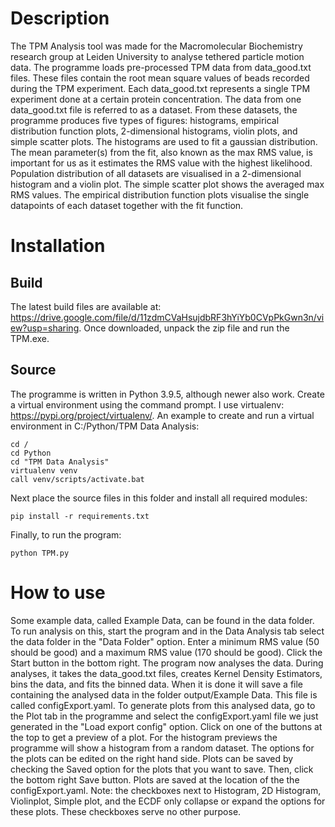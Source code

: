 # Description

The TPM Analysis tool was made for the Macromolecular Biochemistry
research group at Leiden University to analyse tethered particle motion
data. The programme loads pre-processed TPM data from data_good.txt
files. These files contain the root mean square values of beads recorded
during the TPM experiment. Each data_good.txt represents a single TPM
experiment done at a certain protein concentration. The data from one
data_good.txt file is referred to as a dataset. From these datasets, the
programme produces five types of figures: histograms, empirical
distribution function plots, 2-dimensional histograms, violin plots, and
simple scatter plots. The histograms are used to fit a gaussian
distribution. The mean parameter(s) from the fit, also known as the max
RMS value, is important for us as it estimates the RMS value with the
highest likelihood. Population distribution of all datasets are
visualised in a 2-dimensional histogram and a violin plot. The simple
scatter plot shows the averaged max RMS values. The empirical
distribution function plots visualise the single datapoints of each
dataset together with the fit function.

# Installation

## Build

The latest build files are available at:
https://drive.google.com/file/d/11zdmCVaHsujdbRF3hYiYb0CVpPkGwn3n/view?usp=sharing. Once downloaded, unpack the zip file
and run the TPM.exe.

## Source

The programme is written in Python
3.9.5, although newer also work. Create a virtual environment using the
command prompt. I use virtualenv:
<https://pypi.org/project/virtualenv/>. An example to create and run a
virtual environment in C:/Python/TPM Data Analysis:

    cd /
    cd Python
    cd "TPM Data Analysis"
    virtualenv venv
    call venv/scripts/activate.bat

Next place the source files in this folder and install all required
modules:

    pip install -r requirements.txt

Finally, to run the program:

    python TPM.py

# How to use

Some example data, called Example Data, can be found in the data folder.
To run analysis on this, start the program and in the Data Analysis tab
select the data folder in the \"Data Folder\" option. Enter a minimum
RMS value (50 should be good) and a maximum RMS value (170 should be
good). Click the Start button in the bottom right. The program now
analyses the data. During analyses, it takes the data_good.txt files,
creates Kernel Density Estimators, bins the data, and fits the binned
data. When it is done it will save a file containing the analysed data
in the folder output/Example Data. This file is called
configExport.yaml. To generate plots from this analysed data, go to the
Plot tab in the programme and select the configExport.yaml file we just
generated in the \"Load export config\" option. Click on one of the
buttons at the top to get a preview of a plot. For the histogram
previews the programme will show a histogram from a random dataset. The
options for the plots can be edited on the right hand side. Plots can be
saved by checking the Saved option for the plots that you want to save.
Then, click the bottom right Save button. Plots are saved at the
location of the the configExport.yaml. Note: the checkboxes next to
Histogram, 2D Histogram, Violinplot, Simple plot, and the ECDF only collapse or expand the
options for these plots. These checkboxes serve no other purpose.
